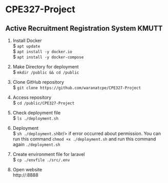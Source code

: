 # CPE327-Project
## Active Recruitment Registration System KMUTT

1. Install Docker<br/>
$ `apt update` <br/>
$ `apt install -y docker.io` <br/>
$ `apt install -y docker-compose` <br/>

2. Make Directory for deployment<br/>
$ `mkdir /public && cd /public` <br/>

3. Clone GitHub repository <br/>
$ `git clone https://github.com/waranatcpe/CPE327-Project`<br/>

4. Access repository<br/>
$ `cd /public/CPE327-Project`<br/>

5. Check deployment file <br/>
$ `ls ./deployment.sh`<br/>

6. Deployment<br/>
$ `sh ./deployment.sh`br/>
if error occurred about permission. You can run this command `chmod +x ./deployment.sh` and run this command again `./deployment.sh` <br/>

7. Create environment file for laravel<br/>
$ `cp ./envfile ./src/.env`<br/>

8. Open website<br/>
http://<your-ipAddress>:8888<br/>
